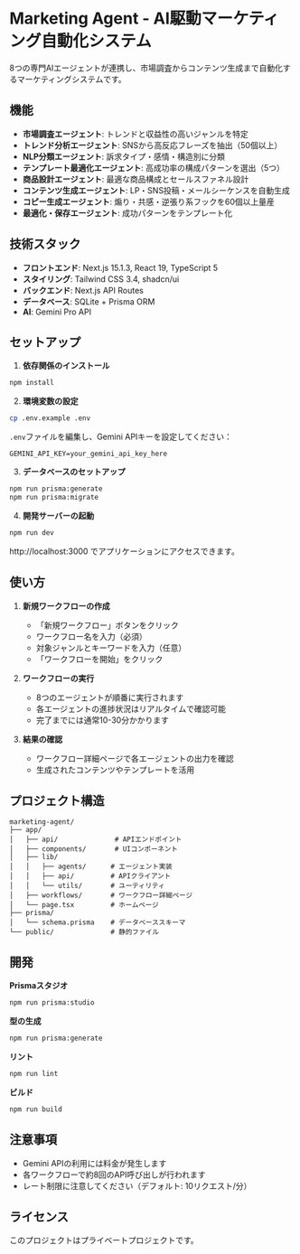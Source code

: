 # Marketing Agent - AI駆動マーケティング自動化システム

8つの専門AIエージェントが連携し、市場調査からコンテンツ生成まで自動化するマーケティングシステムです。

## 機能

- **市場調査エージェント**: トレンドと収益性の高いジャンルを特定
- **トレンド分析エージェント**: SNSから高反応フレーズを抽出（50個以上）
- **NLP分類エージェント**: 訴求タイプ・感情・構造別に分類
- **テンプレート最適化エージェント**: 高成功率の構成パターンを選出（5つ）
- **商品設計エージェント**: 最適な商品構成とセールスファネル設計
- **コンテンツ生成エージェント**: LP・SNS投稿・メールシーケンスを自動生成
- **コピー生成エージェント**: 煽り・共感・逆張り系フックを60個以上量産
- **最適化・保存エージェント**: 成功パターンをテンプレート化

## 技術スタック

- **フロントエンド**: Next.js 15.1.3, React 19, TypeScript 5
- **スタイリング**: Tailwind CSS 3.4, shadcn/ui
- **バックエンド**: Next.js API Routes
- **データベース**: SQLite + Prisma ORM
- **AI**: Gemini Pro API

## セットアップ

1. **依存関係のインストール**
```bash
npm install
```

2. **環境変数の設定**
```bash
cp .env.example .env
```

`.env`ファイルを編集し、Gemini APIキーを設定してください：
```
GEMINI_API_KEY=your_gemini_api_key_here
```

3. **データベースのセットアップ**
```bash
npm run prisma:generate
npm run prisma:migrate
```

4. **開発サーバーの起動**
```bash
npm run dev
```

http://localhost:3000 でアプリケーションにアクセスできます。

## 使い方

1. **新規ワークフローの作成**
   - 「新規ワークフロー」ボタンをクリック
   - ワークフロー名を入力（必須）
   - 対象ジャンルとキーワードを入力（任意）
   - 「ワークフローを開始」をクリック

2. **ワークフローの実行**
   - 8つのエージェントが順番に実行されます
   - 各エージェントの進捗状況はリアルタイムで確認可能
   - 完了までには通常10-30分かかります

3. **結果の確認**
   - ワークフロー詳細ページで各エージェントの出力を確認
   - 生成されたコンテンツやテンプレートを活用

## プロジェクト構造

```
marketing-agent/
├── app/
│   ├── api/              # APIエンドポイント
│   ├── components/       # UIコンポーネント
│   ├── lib/
│   │   ├── agents/      # エージェント実装
│   │   ├── api/         # APIクライアント
│   │   └── utils/       # ユーティリティ
│   ├── workflows/       # ワークフロー詳細ページ
│   └── page.tsx         # ホームページ
├── prisma/
│   └── schema.prisma    # データベーススキーマ
└── public/              # 静的ファイル
```

## 開発

**Prismaスタジオ**
```bash
npm run prisma:studio
```

**型の生成**
```bash
npm run prisma:generate
```

**リント**
```bash
npm run lint
```

**ビルド**
```bash
npm run build
```

## 注意事項

- Gemini APIの利用には料金が発生します
- 各ワークフローで約8回のAPI呼び出しが行われます
- レート制限に注意してください（デフォルト: 10リクエスト/分）

## ライセンス

このプロジェクトはプライベートプロジェクトです。
